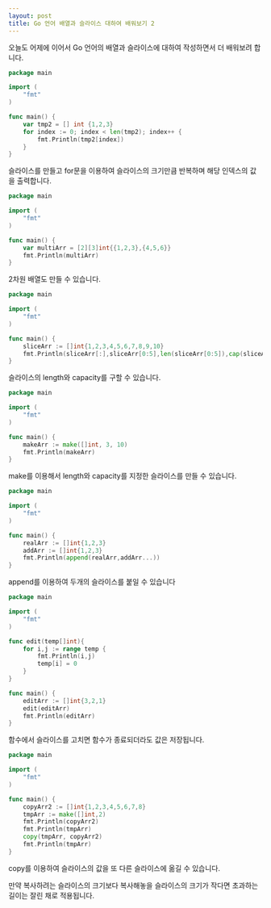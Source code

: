 ```yaml
---
layout: post
title: Go 언어 배열과 슬라이스 대하여 배워보기 2
---
```


오늘도 어제에 이어서 Go 언어의 배열과 슬라이스에 대하여 작성하면서 더 배워보려 합니다.


```go
package main

import (
	"fmt"
)

func main() {
	var tmp2 = [] int {1,2,3}
	for index := 0; index < len(tmp2); index++ {
		fmt.Println(tmp2[index])
	}
}
```

슬라이스를 만들고 for문을 이용하여 슬라이스의 크기만큼 반복하며 해당 인덱스의 값을 출력합니다.

```go
package main

import (
	"fmt"
)

func main() {
	var multiArr = [2][3]int{{1,2,3},{4,5,6}}
	fmt.Println(multiArr)
}
```

2차원 배열도 만들 수 있습니다.

```go
package main

import (
	"fmt"
)

func main() {
	sliceArr := []int{1,2,3,4,5,6,7,8,9,10}
	fmt.Println(sliceArr[:],sliceArr[0:5],len(sliceArr[0:5]),cap(sliceArr[0:5]))
}
```

슬라이스의 length와 capacity를 구할 수 있습니다.

```go
package main

import (
	"fmt"
)

func main() {
	makeArr := make([]int, 3, 10)
	fmt.Println(makeArr)
}
```

make를 이용해서 length와 capacity를 지정한 슬라이스를 만들 수 있습니다.

```go
package main

import (
	"fmt"
)

func main() {
	realArr := []int{1,2,3}
	addArr := []int{1,2,3}
	fmt.Println(append(realArr,addArr...))
}
```

append를 이용하여 두개의 슬라이스를 붙일 수 있습니다 

```go
package main

import (
	"fmt"
)

func edit(temp[]int){
	for i,j := range temp {
		fmt.Println(i,j)
		temp[i] = 0
	}
}

func main() {
	editArr := []int{3,2,1}
	edit(editArr)
	fmt.Println(editArr)
}
```

함수에서 슬라이스를 고치면 함수가 종료되더라도 값은 저장됩니다.

```go
package main

import (
	"fmt"
)

func main() {
	copyArr2 := []int{1,2,3,4,5,6,7,8}
	tmpArr := make([]int,2)
	fmt.Println(copyArr2)
	fmt.Println(tmpArr)
	copy(tmpArr, copyArr2)
	fmt.Println(tmpArr)	
}
```

copy를 이용하여 슬라이스의 값을 또 다른 슬라이스에 옮길 수 있습니다.

만약 복사하려는 슬라이스의 크기보다 복사해놓을 슬라이스의 크기가 작다면 초과하는 길이는 잘린 채로 적용됩니다.